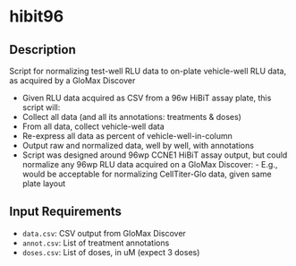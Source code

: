 # hibit96

## Description
Script for normalizing test-well RLU data to on-plate vehicle-well RLU data, as acquired by a GloMax Discover
- Given RLU data acquired as CSV from a 96w HiBiT assay plate, this script will:
- Collect all data (and all its annotations: treatments & doses)
- From all data, collect vehicle-well data
- Re-express all data as percent of vehicle-well-in-column
- Output raw and normalized data, well by well, with annotations
- Script was designed around 96wp CCNE1 HiBiT assay output, but could normalize any 96wp RLU data acquired on a GloMax Discover:
      - E.g., would be acceptable for normalizing CellTiter-Glo data, given same plate layout

## Input Requirements
- ```data.csv```: CSV output from GloMax Discover
- ```annot.csv```: List of treatment annotations
- ```doses.csv```: List of doses, in uM (expect 3 doses)
